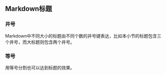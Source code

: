 ## Markdown标题
### 井号
Markdown中不同大小的标题由不同个数的井号键表达，比如本小节的标题包含三个井号，而大标题则包含两个井号。

### 等号
用等号分割也可以达到标题的效果。
